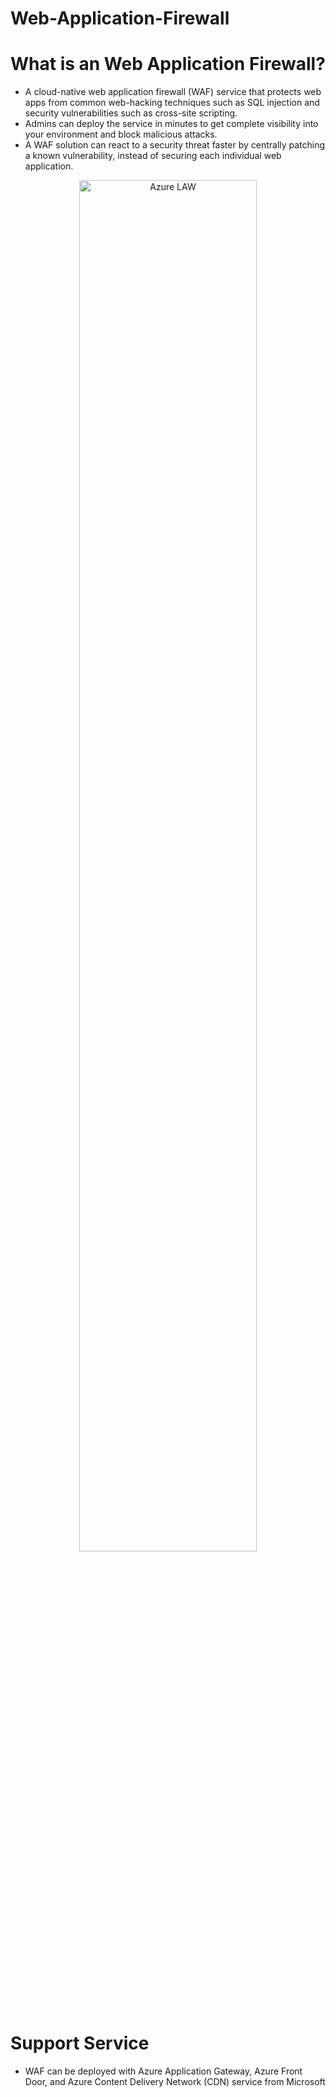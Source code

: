 # Web-Application-Firewall

# What is an Web Application Firewall?
- A cloud-native web application firewall (WAF) service that protects web apps from common web-hacking techniques such as SQL injection and security vulnerabilities such as cross-site scripting. 
- Admins can deploy the service in minutes to get complete visibility into your environment and block malicious attacks.
- A WAF solution can react to a security threat faster by centrally patching a known vulnerability, instead of securing each individual web application.

<p align="center">
  
<img src="https://user-images.githubusercontent.com/104326475/224525088-8363ad79-62fd-401e-bcc8-392692b39030.png" height="75%" width="75%" alt="Azure LAW"/>

<p/>





# Support Service
- WAF can be deployed with Azure Application Gateway, Azure Front Door, and Azure Content Delivery Network (CDN) service from Microsoft
